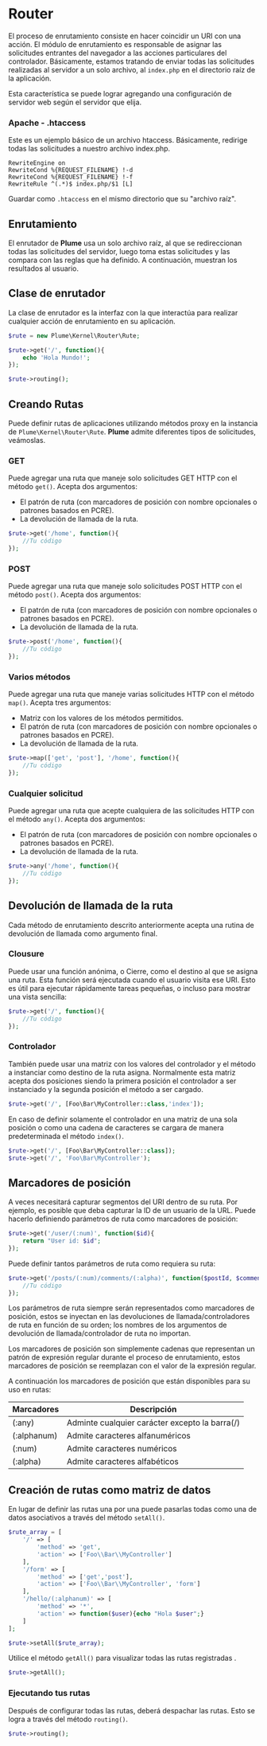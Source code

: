 # Router
El proceso de enrutamiento consiste en hacer coincidir un URI con una acción. El módulo de enrutamiento es responsable de asignar las solicitudes entrantes del navegador a las acciones particulares del controlador. Básicamente, estamos tratando de enviar todas las solicitudes realizadas al servidor a un solo archivo, al ```index.php``` en el directorio raíz de la aplicación.

Esta característica se puede lograr agregando una configuración de servidor web según el servidor que elija.

### Apache - .htaccess

Este es un ejemplo básico de un archivo htaccess. Básicamente, redirige todas las solicitudes a nuestro archivo index.php.

```
RewriteEngine on
RewriteCond %{REQUEST_FILENAME} !-d
RewriteCond %{REQUEST_FILENAME} !-f
RewriteRule ^(.*)$ index.php/$1 [L]
```

Guardar como ```.htaccess``` en el mismo directorio que su "archivo raíz".

## Enrutamiento
El enrutador de **Plume** usa un solo archivo raíz, al que se redireccionan todas las solicitudes del servidor, luego toma estas solicitudes y las compara con las reglas que ha definido. A continuación, muestran los resultados al usuario.


## Clase de enrutador
La clase de enrutador es la interfaz con la que interactúa para realizar cualquier acción de enrutamiento en su aplicación. 

```php
$rute = new Plume\Kernel\Router\Rute;

$rute->get('/', function(){
    echo 'Hola Mundo!';
});

$rute->routing();
```

## Creando Rutas

Puede definir rutas de aplicaciones utilizando métodos proxy en la instancia de ```Plume\Kernel\Router\Rute```. **Plume** admite diferentes tipos de solicitudes, veámoslas.
### GET
Puede agregar una ruta que maneje solo solicitudes GET HTTP con el método ```get()```. Acepta dos argumentos:

- El patrón de ruta (con marcadores de posición con nombre opcionales o patrones basados ​​en PCRE).
- La devolución de llamada de la ruta.

```php
$rute->get('/home', function(){
    //Tu código
});
```

### POST
Puede agregar una ruta que maneje solo solicitudes POST HTTP con el método ```post()```. Acepta dos argumentos:

- El patrón de ruta (con marcadores de posición con nombre opcionales o patrones basados ​​en PCRE).
- La devolución de llamada de la ruta.

```php
$rute->post('/home', function(){
    //Tu código
});
```

### Varios métodos
Puede agregar una ruta que maneje varias solicitudes HTTP con el método ```map()```. Acepta tres argumentos:

- Matriz con los valores de los métodos permitidos.
- El patrón de ruta (con marcadores de posición con nombre opcionales o patrones basados ​​en PCRE).
- La devolución de llamada de la ruta.

```php
$rute->map(['get', 'post'], '/home', function(){
    //Tu código
});
```

### Cualquier solicitud
Puede agregar una ruta que acepte cualquiera de las solicitudes HTTP con el método ```any()```. Acepta dos argumentos:

- El patrón de ruta (con marcadores de posición con nombre opcionales o patrones basados ​​en PCRE).
- La devolución de llamada de la ruta.

```php
$rute->any('/home', function(){
    //Tu código
});
```

## Devolución de llamada de la ruta
Cada método de enrutamiento descrito anteriormente acepta una rutina de devolución de llamada como argumento final.

### Clousure
Puede usar una función anónima, o Cierre, como el destino al que se asigna una ruta. Esta función será ejecutada cuando el usuario visita ese URI. Esto es útil para ejecutar rápidamente tareas pequeñas, o incluso para mostrar una vista sencilla:

```php
$rute->get('/', function(){
    //Tu código
});
```

### Controlador
También puede usar una matriz con los valores del controlador y el método a instanciar como destino de la ruta asigna. Normalmente esta matriz acepta dos posiciones siendo la primera posición el controlador a ser instanciado y la segunda posición el método a ser cargado.

```php
$rute->get('/', [Foo\Bar\MyController::class,'index']);
```

En caso de definir solamente el controlador en una matriz de una sola posición o como una cadena de caracteres se cargara de manera predeterminada el método ```index()```.

```php
$rute->get('/', [Foo\Bar\MyController::class]);
$rute->get('/', 'Foo\Bar\MyController');
```

## Marcadores de posición 

A veces necesitará capturar segmentos del URI dentro de su ruta. Por ejemplo, es posible que deba capturar la ID de un usuario de la URL. Puede hacerlo definiendo parámetros de ruta como marcadores de posición:

```php
$rute->get('/user/(:num)', function($id){
    return "User id: $id";
});
```

Puede definir tantos parámetros de ruta como requiera su ruta:

```php
$rute->get('/posts/(:num)/comments/(:alpha)', function($postId, $comment){
    //Tu código
});
```

Los parámetros de ruta siempre serán representados como marcadores de posición, estos se inyectan en las devoluciones de llamada/controladores de ruta en función de su orden; los nombres de los argumentos de devolución de llamada/controlador de ruta no importan.

Los marcadores de posición son simplemente cadenas que representan un patrón de expresión regular durante el proceso de enrutamiento, estos marcadores de posición se reemplazan  con el valor de la expresión regular.

A continuación los marcadores de posición que están disponibles para su uso en rutas:

|Marcadores  |Descripción                                    |
|------------|-----------------------------------------------|
|(:any)      |Adminte cualquier carácter excepto la barra(/) |
|(:alphanum) |Admite caracteres alfanuméricos                |
|(:num)      |Admite caracteres numéricos                    |
|(:alpha)    |Admite caracteres alfabéticos                  |


## Creación de rutas como matriz de datos

En lugar de definir las rutas una por una puede pasarlas todas como una de datos asociativos a través del método ```setAll()```.

```php
$rute_array = [
    '/' => [
        'method' => 'get',
        'action' => ['Foo\\Bar\\MyController']
    ],
    '/form' => [
        'method' => ['get','post'],
        'action' => ['Foo\\Bar\\MyController', 'form']
    ],
    '/hello/(:alphanum)' => [
        'method' => '*',
        'action' => function($user){echo "Hola $user";}
    ]
];

$rute->setAll($rute_array);
```

Utilice el método ```getAll()``` para visualizar todas las rutas registradas .

```php
$rute->getAll();
```

### Ejecutando tus rutas

Después de configurar todas las rutas, deberá despachar las rutas. Esto se logra a través del método ```routing()```.

```php
$rute->routing();
```